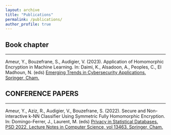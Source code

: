 ```yaml
---
layout: archive
title: "Publications"
permalink: /publications/
author_profile: true
---
```


## Book chapter
___
Ameur, Y., Bouzefrane, S., Audigier, V. (2023). Application of Homomorphic Encryption in Machine Learning. In: Daimi, K., Alsadoon, A., Peoples, C., El Madhoun, N. (eds)  <a href="https://doi.org/10.1007/978-3-031-09640-2_18"> Emerging Trends in Cybersecurity Applications. Springer, Cham. </a>

## CONFERENCE PAPERS
___
Ameur, Y., Aziz, R., Audigier, V., Bouzefrane, S. (2022). Secure and Non-interactive k-NN Classifier Using Symmetric Fully Homomorphic Encryption. In: Domingo-Ferrer, J., Laurent, M. (eds)  <a href="https://doi.org/10.1007/978-3-031-13945-1_11"> Privacy in Statistical Databases. PSD 2022. Lecture Notes in Computer Science, vol 13463. Springer, Cham.</a>
